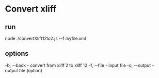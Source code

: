# Convert xliff

## run

node ./convertXliff12to2.js --f myfile.xml

## options
-b, --back - convert from xliff 2 to xliff 12 
-f, --file - input file
-o, --output - output file (option)